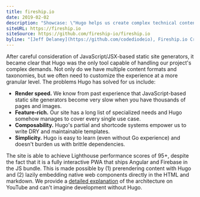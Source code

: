 ```yaml
---
title: fireship.io
date: 2019-02-02
description: "Showcase: \"Hugo helps us create complex technical content that integrates engaging web components\""
siteURL: https://fireship.io
siteSource: https://github.com/fireship-io/fireship.io
byline: "[Jeff Delaney](https://github.com/codediodeio), Fireship.io Creator"
---
```


After careful consideration of JavaScript/JSX-based static site generators, it became clear that Hugo was the only tool capable of handling our project's complex demands. Not only do we have multiple content formats and taxonomies, but we often need to customize the experience at a more granular level. The problems Hugo has solved for us include:

- **Render speed.** We know from past experience that JavaScript-based static site generators become very slow when you have thousands of pages and images.
- **Feature-rich.** Our site has a long list of specialized needs and Hugo somehow manages to cover every single use case.
- **Composability.** Hugo's partial and shortcode systems empower us to write DRY and maintainable templates.
- **Simplicity.** Hugo is easy to learn (even without Go experience) and doesn't burden us with brittle dependencies.

The site is able to achieve Lighthouse performance scores of 95+, despite the fact that it is a fully interactive PWA that ships Angular and Firebase in the JS bundle. This is made possible by (1) prerendering content with Hugo and (2) lazily embedding native web components directly in the HTML and markdown. We provide a [detailed explanation](https://youtu.be/gun8OiGtlNc) of the architecture on YouTube and can't imagine development without Hugo.
